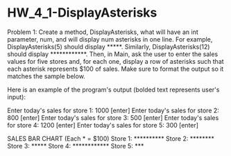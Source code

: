 # HW_4_1-DisplayAsterisks
Problem 1: Create a method, DisplayAsterisks, what will have an int parameter, num, and will display num asterisks in one line. For example, DisplayAsterisks(5)  should display *****. Similarly, DisplayAsterisks(12)  should display ************. 
Then, in Main, ask the user to enter the sales values for five stores and, for each one, display a row of asterisks such that each asterisk represents $100 of sales. Make sure to format the output so it matches the sample below.


Here is an example of the program's output (bolded text represents user's input):

Enter today's sales for store 1: 1000 [enter]
Enter today's sales for store 2: 800 [enter]
Enter today's sales for store 3: 500 [enter]
Enter today's sales for store 4: 1200 [enter]
Enter today's sales for store 5: 300 [enter]

SALES BAR CHART
(Each * = $100)
Store 1: **********
Store 2: ********
Store 3: *****
Store 4: ************
Store 5: ***
